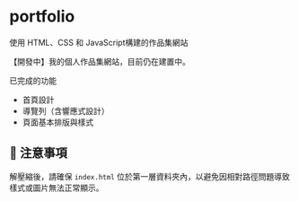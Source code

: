 # portfolio
使用 HTML、CSS 和 JavaScript構建的作品集網站

【開發中】我的個人作品集網站，目前仍在建置中。

已完成的功能
- 首頁設計
- 導覽列（含響應式設計）
- 頁面基本排版與樣式

## 📌 注意事項
解壓縮後，請確保 `index.html` 位於第一層資料夾內，以避免因相對路徑問題導致樣式或圖片無法正常顯示。
